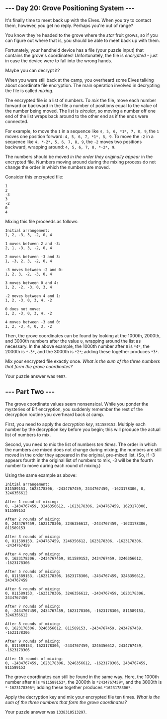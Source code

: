 --- Day 20: Grove Positioning System ---
----------------------------------------

It's finally time to meet back up with the Elves. When you try to contact them, however, you get no reply. Perhaps you're out of range?


You know they're headed to the grove where the *star* fruit grows, so if you can figure out where that is, you should be able to meet back up with them.


Fortunately, your handheld device has a file (your puzzle input) that contains the grove's coordinates! Unfortunately, the file is *encrypted* - just in case the device were to fall into the wrong hands.


Maybe you can decrypt it?


When you were still back at the camp, you overheard some Elves talking about coordinate file encryption. The main operation involved in decrypting the file is called *mixing*.


The encrypted file is a list of numbers. To *mix* the file, move each number forward or backward in the file a number of positions equal to the value of the number being moved. The list is *circular*, so moving a number off one end of the list wraps back around to the other end as if the ends were connected.


For example, to move the `1` in a sequence like `4, 5, 6, *1*, 7, 8, 9`, the `1` moves one position forward: `4, 5, 6, 7, *1*, 8, 9`. To move the `-2` in a sequence like `4, *-2*, 5, 6, 7, 8, 9`, the `-2` moves two positions backward, wrapping around: `4, 5, 6, 7, 8, *-2*, 9`.


The numbers should be moved *in the order they originally appear* in the encrypted file. Numbers moving around during the mixing process do not change the order in which the numbers are moved.


Consider this encrypted file:



```
1
2
-3
3
-2
0
4

```

Mixing this file proceeds as follows:



```
Initial arrangement:
1, 2, -3, 3, -2, 0, 4

1 moves between 2 and -3:
2, 1, -3, 3, -2, 0, 4

2 moves between -3 and 3:
1, -3, 2, 3, -2, 0, 4

-3 moves between -2 and 0:
1, 2, 3, -2, -3, 0, 4

3 moves between 0 and 4:
1, 2, -2, -3, 0, 3, 4

-2 moves between 4 and 1:
1, 2, -3, 0, 3, 4, -2

0 does not move:
1, 2, -3, 0, 3, 4, -2

4 moves between -3 and 0:
1, 2, -3, 4, 0, 3, -2

```

Then, the grove coordinates can be found by looking at the 1000th, 2000th, and 3000th numbers after the value `0`, wrapping around the list as necessary. In the above example, the 1000th number after `0` is `*4*`, the 2000th is `*-3*`, and the 3000th is `*2*`; adding these together produces `*3*`.


Mix your encrypted file exactly once. *What is the sum of the three numbers that form the grove coordinates?*



Your puzzle answer was `9687`.

--- Part Two ---
----------------

The grove coordinate values seem nonsensical. While you ponder the mysteries of Elf encryption, you suddenly remember the rest of the decryption routine you overheard back at camp.


First, you need to apply the *decryption key*, `811589153`. Multiply each number by the decryption key before you begin; this will produce the actual list of numbers to mix.


Second, you need to mix the list of numbers *ten times*. The order in which the numbers are mixed does not change during mixing; the numbers are still moved in the order they appeared in the original, pre-mixed list. (So, if -3 appears fourth in the original list of numbers to mix, -3 will be the fourth number to move during each round of mixing.)


Using the same example as above:



```
Initial arrangement:
811589153, 1623178306, -2434767459, 2434767459, -1623178306, 0, 3246356612

After 1 round of mixing:
0, -2434767459, 3246356612, -1623178306, 2434767459, 1623178306, 811589153

After 2 rounds of mixing:
0, 2434767459, 1623178306, 3246356612, -2434767459, -1623178306, 811589153

After 3 rounds of mixing:
0, 811589153, 2434767459, 3246356612, 1623178306, -1623178306, -2434767459

After 4 rounds of mixing:
0, 1623178306, -2434767459, 811589153, 2434767459, 3246356612, -1623178306

After 5 rounds of mixing:
0, 811589153, -1623178306, 1623178306, -2434767459, 3246356612, 2434767459

After 6 rounds of mixing:
0, 811589153, -1623178306, 3246356612, -2434767459, 1623178306, 2434767459

After 7 rounds of mixing:
0, -2434767459, 2434767459, 1623178306, -1623178306, 811589153, 3246356612

After 8 rounds of mixing:
0, 1623178306, 3246356612, 811589153, -2434767459, 2434767459, -1623178306

After 9 rounds of mixing:
0, 811589153, 1623178306, -2434767459, 3246356612, 2434767459, -1623178306

After 10 rounds of mixing:
0, -2434767459, 1623178306, 3246356612, -1623178306, 2434767459, 811589153

```

The grove coordinates can still be found in the same way. Here, the 1000th number after `0` is `*811589153*`, the 2000th is `*2434767459*`, and the 3000th is `*-1623178306*`; adding these together produces `*1623178306*`.


Apply the decryption key and mix your encrypted file ten times. *What is the sum of the three numbers that form the grove coordinates?*



Your puzzle answer was `1338310513297`.

